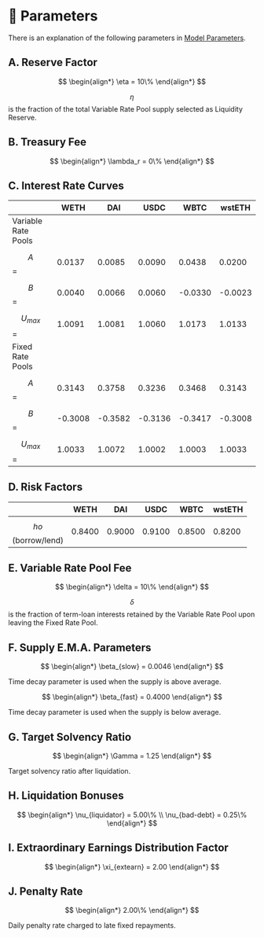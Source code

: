 # 🔢 Parameters

There is an explanation of the following parameters in [Model Parameters](../getting-started/math-paper.md#model-parameters).

## A. Reserve Factor

$$
\begin{align*} \eta = 10\% \end{align*}
$$

$$\eta$$ is the fraction of the total Variable Rate Pool supply selected as Liquidity Reserve.

## B. Treasury Fee

$$
\begin{align*} \lambda_r = 0\% \end{align*}
$$

## C. Interest Rate Curves

|                     | WETH    | DAI     | USDC    | WBTC    | wstETH  |
| ------------------- | ------- | ------- | ------- | ------- | ------- |
| Variable Rate Pools |         |         |         |         |         |
| $$A$$ =             | 0.0137  | 0.0085  | 0.0090  | 0.0438  | 0.0200  |
| $$B$$ =             | 0.0040  | 0.0066  | 0.0060  | -0.0330 | -0.0023 |
| $$U_{max}$$=        | 1.0091  | 1.0081  | 1.0060  | 1.0173  | 1.0133  |
| Fixed Rate Pools    |         |         |         |         |         |
| $$A$$=              | 0.3143  | 0.3758  | 0.3236  | 0.3468  | 0.3143  |
| $$B$$=              | -0.3008 | -0.3582 | -0.3136 | -0.3417 | -0.3008 |
| $$U_{max}$$=        | 1.0033  | 1.0072  | 1.0002  | 1.0003  | 1.0033  |

## D. Risk Factors

|                     | WETH   | DAI    | USDC   | WBTC   | wstETH |
| ------------------- | ------ | ------ | ------ | ------ | ------ |
| $$ho$$(borrow/lend) | 0.8400 | 0.9000 | 0.9100 | 0.8500 | 0.8200 |

## E. Variable Rate Pool Fee

$$
\begin{align*} \delta = 10\% \end{align*}
$$

$$\delta$$ is the fraction of term-loan interests retained by the Variable Rate Pool upon leaving the Fixed Rate Pool.

## F. Supply E.M.A. Parameters

$$
\begin{align*} \beta_{slow} = 0.0046 \end{align*}
$$

Time decay parameter is used when the supply is above average.

$$
\begin{align*} \beta_{fast} = 0.4000 \end{align*}
$$

Time decay parameter is used when the supply is below average.

## G. Target Solvency Ratio

$$
\begin{align*} \Gamma = 1.25 \end{align*}
$$

Target solvency ratio after liquidation.

## H. Liquidation Bonuses

$$
\begin{align*} \nu_{liquidator} = 5.00\% \\ \nu_{bad-debt} = 0.25\% \end{align*}
$$

## I. Extraordinary Earnings Distribution Factor

$$
\begin{align*} \xi_{extearn} = 2.00 \end{align*}
$$

## J. Penalty Rate

$$
\begin{align*} 2.00\% \end{align*}
$$

Daily penalty rate charged to late fixed repayments.
